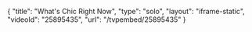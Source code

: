 {
    "title": "What's Chic Right Now",
    "type": "solo",
    "layout": "iframe-static",
    "videoId": "25895435",
    "url": "\/tvpembed\/25895435"
}